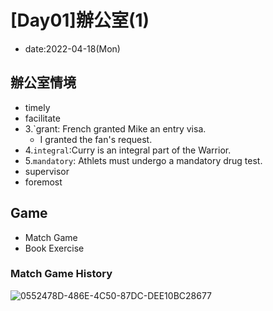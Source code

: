 # [Day01]辦公室(1)

* date:2022-04-18(Mon)

## 辦公室情境
* timely
* facilitate
* 3.`grant: French granted Mike an entry visa.
  * I granted the fan's request.  
* 4.`integral`:Curry is an integral part of the Warrior.
* 5.`mandatory`: Athlets must undergo a mandatory drug test.
* supervisor
* foremost

## Game
* Match Game
* Book Exercise

### Match Game History
![0552478D-486E-4C50-87DC-DEE10BC28677](https://user-images.githubusercontent.com/16321107/164220119-37b00483-dbb8-4228-944c-6c347cf7cc93.jpg)
